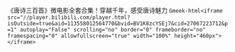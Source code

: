 《唐诗三百首》微电影全套合集！穿越千年，感受唐诗魅力
`Gmeek-html<iframe src="//player.bilibili.com/player.html?isOutside=true&aid=113558012564770&bvid=BV1K8zcYSEj7&cid=27067223712&p=1" autoplay="False" scrolling="no" border="0" frameborder="no" framespacing="0" allowfullscreen="true" width="100%" height="460px"></iframe>`
